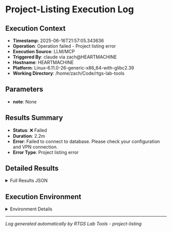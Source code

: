 # Project-Listing Execution Log

## Execution Context
- **Timestamp**: 2025-06-16T21:57:05.343636
- **Operation**: Operation failed - Project listing error
- **Execution Source**: LLM/MCP
- **Triggered By**: claude via zach@HEARTMACHINE
- **Hostname**: HEARTMACHINE
- **Platform**: Linux-6.11.0-26-generic-x86_64-with-glibc2.39
- **Working Directory**: /home/zach/Code/rtgs-lab-tools

## Parameters
- **note**: None

## Results Summary
- **Status**: ❌ Failed
- **Duration**: 2.2m
- **Error**: Failed to connect to database. Please check your configuration and VPN connection.
- **Error Type**: Project listing error

## Detailed Results
<details>
<summary>Full Results JSON</summary>

```json
{
  "success": false,
  "error": "Failed to connect to database. Please check your configuration and VPN connection.",
  "error_type": "Project listing error",
  "start_time": "2025-06-16T21:54:51.250854",
  "end_time": "2025-06-16T21:57:05.343630"
}
```
</details>

## Execution Environment
<details>
<summary>Environment Details</summary>

```json
{
  "timestamp": "2025-06-16T21:57:05.343636",
  "user": "zach",
  "hostname": "HEARTMACHINE",
  "platform": "Linux-6.11.0-26-generic-x86_64-with-glibc2.39",
  "python_version": "3.12.3",
  "working_directory": "/home/zach/Code/rtgs-lab-tools",
  "script_path": "/home/zach/Code/rtgs-lab-tools/src/rtgs_lab_tools/sensing_data/cli.py",
  "tool_name": "project-listing",
  "environment_variables": {
    "CI": "false",
    "GITHUB_ACTIONS": "false",
    "GITHUB_ACTOR": null,
    "GITHUB_WORKFLOW": null,
    "GITHUB_RUN_ID": null,
    "MCP_SESSION": "true",
    "MCP_USER": "claude"
  },
  "execution_source": "LLM/MCP",
  "triggered_by": "claude via zach@HEARTMACHINE"
}
```
</details>

---
*Log generated automatically by RTGS Lab Tools - project-listing*
